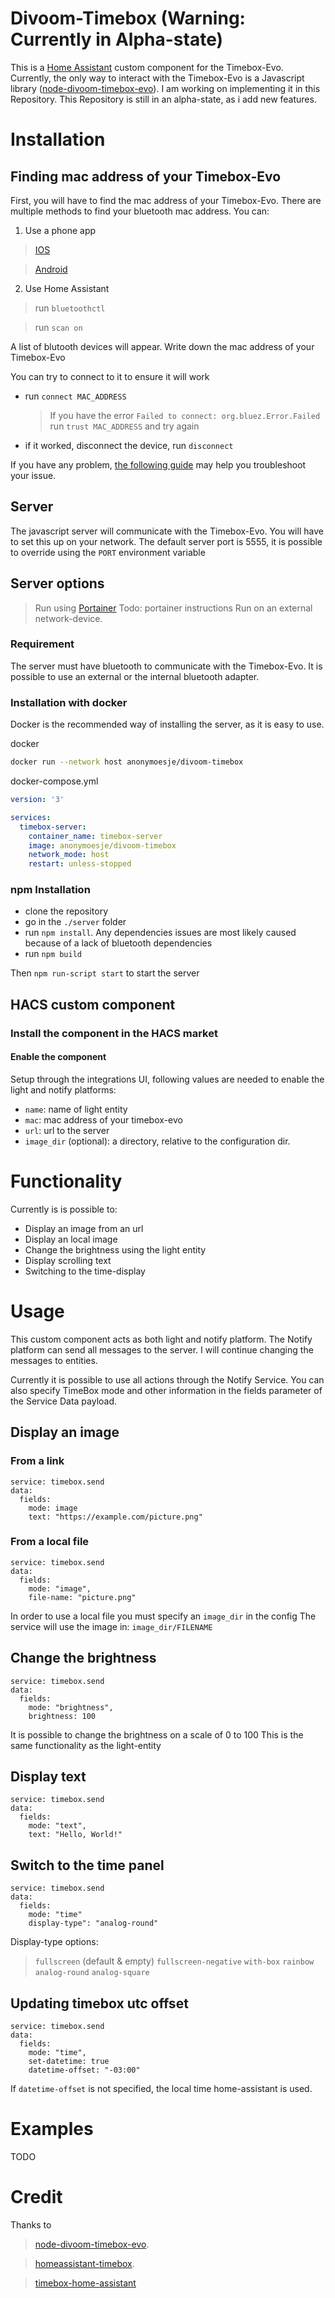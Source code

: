 # Divoom-Timebox (Warning: Currently in Alpha-state)

This is a [Home Assistant](https://hass.io) custom component for the Timebox-Evo. 
Currently, the only way to interact with the Timebox-Evo is a Javascript library ([node-divoom-timebox-evo](https://github.com/RomRider/node-divoom-timebox-evo)).
I am working on implementing it in this Repository. This Repository is still in an alpha-state, as i add new features.

# Installation

## Finding mac address of your Timebox-Evo

First, you will have to find the mac address of your Timebox-Evo. 
There are multiple methods to find your bluetooth mac address. 
You can:
1. Use a phone app
>[IOS](https://apps.apple.com/us/app/bluetooth-ble-device-finder/id1465245157)

>[Android](https://play.google.com/store/apps/details?id=com.codeweavers.bluetoothmacaddressfinder)

2. Use Home Assistant
> run `bluetoothctl`

> run `scan on`

A list of blutooth devices will appear. Write down the mac address of your Timebox-Evo

You can try to connect to it to ensure it will work
- run `connect MAC_ADDRESS`
  > If you have the error `Failed to connect: org.bluez.Error.Failed` run `trust MAC_ADDRESS` and try again
- if it worked, disconnect the device, run `disconnect`

If you have any problem, [the following guide](https://www.pcsuggest.com/linux-bluetooth-setup-hcitool-bluez/) may help you troubleshoot your issue.

## Server

The javascript server will communicate with the Timebox-Evo.
You will have to set this up on your network.
The default server port is 5555, it is possible to override using the `PORT` environment variable

## Server options
> Run using [Portainer](https://github.com/alexbelgium/hassio-addons/tree/master/portainer)
Todo: portainer instructions
> Run on an external network-device.

### Requirement

The server must have bluetooth to communicate with the Timebox-Evo.
It is possible to use an external or the internal bluetooth adapter.

### Installation with docker

Docker is the recommended way of installing the server, as it is easy to use.

docker
```sh
docker run --network host anonymoesje/divoom-timebox
```

docker-compose.yml
```yml
version: '3'

services:
  timebox-server:
    container_name: timebox-server
    image: anonymoesje/divoom-timebox
    network_mode: host
    restart: unless-stopped
```

### npm Installation

- clone the repository
- go in the `./server` folder
- run `npm install`. Any dependencies issues are most likely caused because of a lack of bluetooth dependencies
- run `npm build`

Then `npm run-script start` to start the server

## HACS custom component

### Install the component in the HACS market

#### Enable the component

Setup through the integrations UI, following values are needed to enable the light and notify platforms:
- `name`: name of light entity
- `mac`: mac address of your timebox-evo
- `url`: url to the server
- `image_dir` (optional): a directory, relative to the configuration dir.

# Functionality

Currently is is possible to:
- Display an image from an url
- Display an local image
- Change the brightness using the light entity
- Display scrolling text
- Switching to the time-display

# Usage

This custom component acts as both light and notify platform. 
The Notify platform can send all messages to the server. 
I will continue changing the messages to entities. 

Currently it is possible to use all actions through the Notify Service.
You can also specify TimeBox mode and other information in the fields parameter of the Service Data payload.

## Display an image

### From a link
```
service: timebox.send
data:
  fields:
    mode: image
    text: "https://example.com/picture.png"
```

### From a local file
```
service: timebox.send
data:
  fields:
    mode: "image",
    file-name: "picture.png"
```
In order to use a local file you must specify an `image_dir` in the config
The service will use the image in: `image_dir/FILENAME`

## Change the brightness
```
service: timebox.send
data:
  fields:
    mode: "brightness",
    brightness: 100
```
It is possible to change the brightness on a scale of 0 to 100
This is the same functionality as the light-entity

## Display text
```
service: timebox.send
data:
  fields:
    mode: "text",
    text: "Hello, World!"
```

## Switch to the time panel
```
service: timebox.send
data:
  fields:
    mode: "time"
    display-type": "analog-round"
```
Display-type options: 
>`fullscreen` (default & empty)
>`fullscreen-negative`
>`with-box`
>`rainbow`
>`analog-round`
>`analog-square`

## Updating timebox utc offset
```
service: timebox.send
data:
  fields:
    mode: "time",
    set-datetime: true
    datetime-offset: "-03:00"
```
If `datetime-offset` is not specified, the local time home-assistant is used.

# Examples
TODO

# Credit

Thanks to 
> [node-divoom-timebox-evo](https://github.com/RomRider/node-divoom-timebox-evo).

> [homeassistant-timebox](https://bitbucket.org/pjhardy/homeassistant-timebox/src/master/).

> [timebox-home-assistant](https://github.com/noeRls/timebox-home-assistant)